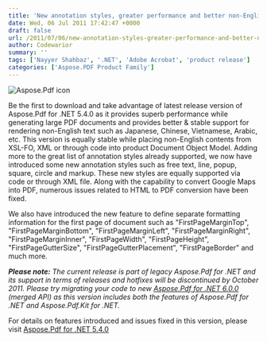 ```yaml
---
title: 'New annotation styles, greater performance and better non-English text support'
date: Wed, 06 Jul 2011 17:42:47 +0000
draft: false
url: /2011/07/06/new-annotation-styles-greater-performance-and-better-non-english-text-support/
author: Codewarior
summary: ''
tags: ['Nayyer Shahbaz', '.NET', 'Adobe Acrobat', 'product release']
categories: ['Aspose.PDF Product Family']
---
```


![Aspose.Pdf icon][1]

Be the first to download and take advantage of latest release version of Aspose.Pdf for .NET 5.4.0 as it provides superb performance while generating large PDF documents and provides better & stable support for rendering non-English text such as Japanese, Chinese, Vietnamese, Arabic, etc. This version is equally stable while placing non-English contents from XSL-FO, XML or through code into product Document Object Model. Adding more to the great list of annotation styles already supported, we now have introduced some new annotation styles such as free text, line, popup, square, circle and markup. These new styles are equally supported via code or through XML file. Along with the capability to convert Google Maps into PDF, numerous issues related to HTML to PDF conversion have been fixed.

We also have introduced the new feature to define separate formatting information for the first page of document such as "FirstPageMarginTop", "FirstPageMarginBottom", "FirstPageMarginLeft", "FirstPageMarginRight", "FirstPageMarginInner", "FirstPageWidth", "FirstPageHeight", "FirstPageGutterSize", "FirstPageGutterPlacement", "FirstPageBorder" and much more.

_**Please note:** The current release is part of legacy Aspose.Pdf for .NET and its support in terms of releases and hotfixes will be discontinued by October 2011. Please try migrating your code to new_ [_Aspose.Pdf for .NET 6.0.0_][2] _(merged API) as this version includes both the features of Aspose.Pdf for .NET and Aspose.Pdf.Kit for .NET._

For details on features introduced and issues fixed in this version, please visit [Aspose.Pdf for .NET 5.4.0][3]




[1]: http://www.aspose.com/Images/aspose.pdf-logo2.jpg
[2]: http://www.aspose.com/community/files/51/.net-components/aspose.pdf-for-.net/entry313989.aspx
[3]: http://www.aspose.com/community/files/51/.net-components/aspose.pdf-for-.net/entry314868.aspx




